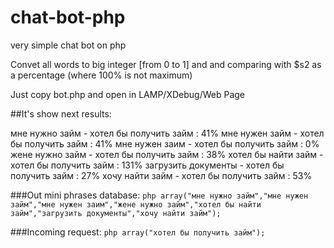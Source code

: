 # chat-bot-php

very simple chat bot on php

Convet all words to big integer [from 0 to 1] and and comparing with $s2 as a percentage (where 100% is not maximum)

Just copy bot.php and open in LAMP/XDebug/Web Page

##It's show  next results:

мне нужно займ - хотел бы получить займ : 41%
мне нужен займ - хотел бы получить займ : 41%
мне нужен заим - хотел бы получить займ : 0%
жене нужно займ - хотел бы получить займ : 38%
хотел бы найти займ - хотел бы получить займ : 131%
загрузить документы - хотел бы получить займ : 27%
хочу найти займ - хотел бы получить займ : 53%

###Out mini phrases database:
```php array("мне нужно займ","мне нужен займ","мне нужен заим","жене нужно займ","хотел бы найти займ","загрузить документы","хочу найти займ");  ```

###Incoming request:
```php array("хотел бы получить займ"); ```